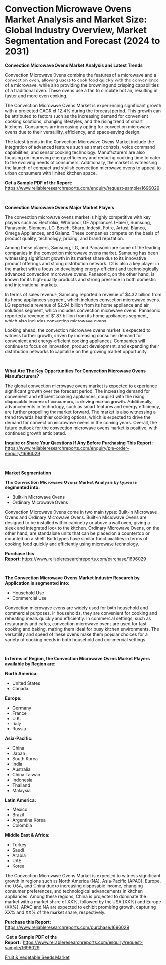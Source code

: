 <p><h1>Convection Microwave Ovens Market Analysis and Market Size: Global Industry Overview, Market Segmentation and Forecast (2024 to 2031)</h1></p><p><strong>Convection Microwave Ovens Market Analysis and Latest Trends</strong></p>
<p><p>Convection Microwave Ovens combine the features of a microwave and a convection oven, allowing users to cook food quickly with the convenience of a microwave, while also providing the browning and crisping capabilities of a traditional oven. These ovens use a fan to circulate hot air, resulting in faster and more even cooking.</p><p>The Convection Microwave Ovens Market is experiencing significant growth with a projected CAGR of 12.4% during the forecast period. This growth can be attributed to factors such as the increasing demand for convenient cooking solutions, changing lifestyles, and the rising trend of smart kitchens. Consumers are increasingly opting for convection microwave ovens due to their versatility, efficiency, and space-saving design.</p><p>The latest trends in the Convection Microwave Ovens Market include the integration of advanced features such as smart controls, voice command capabilities, and sensor cooking technology. Manufacturers are also focusing on improving energy efficiency and reducing cooking time to cater to the evolving needs of consumers. Additionally, the market is witnessing the launch of compact and stylish convection microwave ovens to appeal to urban consumers with limited kitchen space.</p></p>
<p><strong>Get a Sample PDF of the Report:&nbsp;</strong> <a href="https://www.reliableresearchreports.com/enquiry/request-sample/1696029">https://www.reliableresearchreports.com/enquiry/request-sample/1696029</a></p>
<p>&nbsp;</p>
<p><strong>Convection Microwave Ovens Major Market Players</strong></p>
<p><p>The convection microwave ovens market is highly competitive with key players such as Electrolux, Whirlpool, GE Appliances (Haier), Sumsung, Panasonic, Siemens, LG, Bosch, Sharp, Indesit, Fotile, Artusi, Blanco, Omega Appliances, and Galanz. These companies compete on the basis of product quality, technology, pricing, and brand reputation.</p><p>Among these players, Samsung, LG, and Panasonic are some of the leading companies in the convection microwave ovens market. Samsung has been witnessing significant growth in its market share due to its innovative product offerings and strong distribution network. LG is also a key player in the market with a focus on developing energy-efficient and technologically advanced convection microwave ovens. Panasonic, on the other hand, is known for its high-quality products and strong presence in both domestic and international markets.</p><p>In terms of sales revenue, Samsung reported a revenue of $4.32 billion from its home appliances segment, which includes convection microwave ovens. LG reported a revenue of $2.94 billion from its home appliance and air solutions segment, which includes convection microwave ovens. Panasonic reported a revenue of $1.87 billion from its home appliances segment, which also includes convection microwave ovens.</p><p>Looking ahead, the convection microwave ovens market is expected to witness further growth, driven by increasing consumer demand for convenient and energy-efficient cooking appliances. Companies will continue to focus on innovation, product development, and expanding their distribution networks to capitalize on the growing market opportunity.</p></p>
<p>&nbsp;</p>
<p><strong>What Are The Key Opportunities For Convection Microwave Ovens Manufacturers?</strong></p>
<p><p>The global convection microwave ovens market is expected to experience significant growth over the forecast period. The increasing demand for convenient and efficient cooking appliances, coupled with the rising disposable income of consumers, is driving market growth. Additionally, advancements in technology, such as smart features and energy efficiency, are further propelling the market forward. The market is also witnessing a trend towards healthier cooking options, which is expected to drive the demand for convection microwave ovens in the coming years. Overall, the future outlook for the convection microwave ovens market is positive, with continued growth anticipated.</p></p>
<p><strong>Inquire or Share Your Questions If Any Before Purchasing This Report:</strong> <a href="https://www.reliableresearchreports.com/enquiry/pre-order-enquiry/1696029">https://www.reliableresearchreports.com/enquiry/pre-order-enquiry/1696029</a></p>
<p>&nbsp;</p>
<p><strong>Market Segmentation</strong></p>
<p><strong>The Convection Microwave Ovens Market Analysis by types is segmented into:</strong></p>
<p><ul><li>Built-in Microwave Ovens</li><li>Ordinary Microwave Ovens</li></ul></p>
<p><p>Convection Microwave Ovens come in two main types: Built-in Microwave Ovens and Ordinary Microwave Ovens. Built-in Microwave Ovens are designed to be installed within cabinetry or above a wall oven, giving a sleek and integrated look to the kitchen. Ordinary Microwave Ovens, on the other hand, are standalone units that can be placed on a countertop or mounted on a shelf. Both types have similar functionalities in terms of cooking food quickly and efficiently using microwave technology.</p></p>
<p><strong>Purchase this Report:&nbsp;</strong><a href="https://www.reliableresearchreports.com/purchase/1696029">https://www.reliableresearchreports.com/purchase/1696029</a></p>
<p>&nbsp;</p>
<p><strong>The Convection Microwave Ovens Market Industry Research by Application is segmented into:</strong></p>
<p><ul><li>Household Use</li><li>Commercial Use</li></ul></p>
<p><p>Convection microwave ovens are widely used for both household and commercial purposes. In households, they are convenient for cooking and reheating meals quickly and efficiently. In commercial settings, such as restaurants and cafes, convection microwave ovens are used for fast cooking and baking, making them ideal for busy kitchen environments. The versatility and speed of these ovens make them popular choices for a variety of cooking needs in both household and commercial settings.</p></p>
<p>&nbsp;</p>
<p><strong>In terms of Region, the Convection Microwave Ovens Market Players available by Region are:</strong></p>
<p>
    <p> <strong> North America: </strong>
        <ul>
            <li>United States</li>
            <li>Canada</li>
        </ul>
        </p> 
    <p> <strong> Europe: </strong>
        <ul>
            <li>Germany</li>
            <li>France</li>
            <li>U.K.</li>
            <li>Italy</li>
            <li>Russia</li>
        </ul>
        </p> 
    <p> <strong> Asia-Pacific: </strong>
        <ul>
            <li>China</li>
            <li>Japan</li>
            <li>South Korea</li>
            <li>India</li>
            <li>Australia</li>
            <li>China Taiwan</li>
            <li>Indonesia</li>
            <li>Thailand</li>
            <li>Malaysia</li>
        </ul>
        </p> 
    <p> <strong> Latin America: </strong>
        <ul>
            <li>Mexico</li>
            <li>Brazil</li>
            <li>Argentina Korea</li>
            <li>Colombia</li>
        </ul>
        </p> 
    <p> <strong> Middle East & Africa: </strong>
        <ul>
            <li>Turkey</li>
            <li>Saudi</li>
            <li>Arabia</li>
            <li>UAE</li>
            <li>Korea</li>
        </ul>
    </p>
    </p>
<p><p>The Convection Microwave Ovens Market is expected to witness significant growth in regions such as North America (NA), Asia-Pacific (APAC), Europe, the USA, and China due to increasing disposable income, changing consumer preferences, and technological advancements in kitchen appliances. Among these regions, China is projected to dominate the market with a market share of XX%, followed by the USA (XX%) and Europe (XX%). APAC and NA are expected to exhibit promising growth, capturing XX% and XX% of the market share, respectively.</p></p>
<p><strong>Purchase this Report: </strong><a href="https://www.reliableresearchreports.com/purchase/1696029">https://www.reliableresearchreports.com/purchase/1696029</a></p>
<p>&nbsp;<strong>Get a Sample PDF of the Report:&nbsp;&nbsp;</strong><a href="https://www.reliableresearchreports.com/enquiry/request-sample/1696029">https://www.reliableresearchreports.com/enquiry/request-sample/1696029</a></p>
<p><strong></strong></p>
<p><p><a href="https://invited-way-688.notion.site/Fruit-Vegetable-Seeds-Market-Size-Focuses-on-Market-Dynamics-In-Depth-Analysis-and-Future-Project-55c219da3cd740619ecca192a19c7f5e">Fruit & Vegetable Seeds Market</a></p></p>